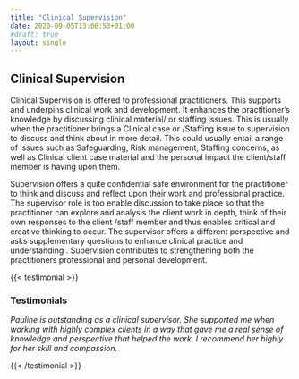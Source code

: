```yaml
---
title: "Clinical Supervision"
date: 2020-09-05T13:06:53+01:00
#draft: true
layout: single
---
```



## Clinical Supervision

Clinical Supervision is offered to professional practitioners. This supports and underpins clinical work and development. It enhances the practitioner’s knowledge by discussing clinical material/ or staffing issues. This is usually when the practitioner brings a Clinical case or /Staffing issue to supervision to discuss and think about in more detail. This could usually entail a range of issues such as Safeguarding, Risk management, Staffing concerns, as well as Clinical client case material and the personal impact the client/staff member is having upon them.

Supervision offers a quite confidential safe environment for the practitioner to think and discuss and reflect upon their work and professional practice. The supervisor role is too enable discussion to take place so that the practitioner can explore and analysis the client work in depth, think of their own responses to the client /staff member and thus enables critical and creative thinking to occur.
The supervisor offers a different perspective and asks supplementary questions to enhance clinical practice and understanding .
Supervision contributes to strengthening both the practitioners professional and personal development.

{{< testimonial >}}

### Testimonials

*Pauline is outstanding as a clinical supervisor. She supported me when working with highly complex clients in a way that gave me a real sense of knowledge and perspective that helped the work. I recommend her highly for her skill and compassion.*

{{< /testimonial >}}